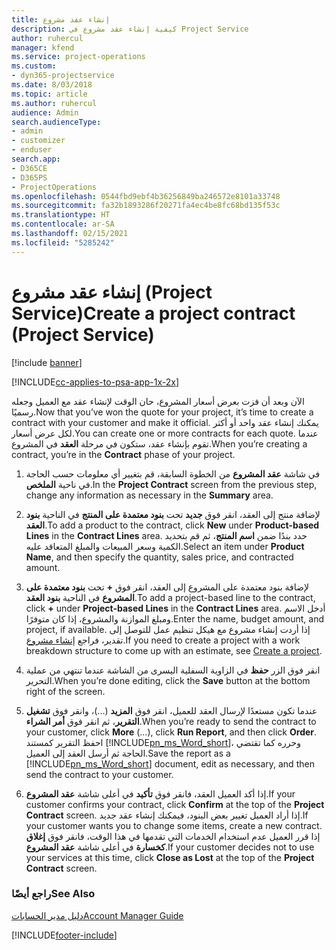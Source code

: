 ```yaml
---
title: إنشاء عقد مشروع
description: كيفية إنشاء عقد مشروع في Project Service
author: ruhercul
manager: kfend
ms.service: project-operations
ms.custom:
- dyn365-projectservice
ms.date: 8/03/2018
ms.topic: article
ms.author: ruhercul
audience: Admin
search.audienceType:
- admin
- customizer
- enduser
search.app:
- D365CE
- D365PS
- ProjectOperations
ms.openlocfilehash: 0544fbd9ebf4b36256849ba246572e8101a33748
ms.sourcegitcommit: fa32b1893286f20271fa4ec4be8fc68bd135f53c
ms.translationtype: HT
ms.contentlocale: ar-SA
ms.lasthandoff: 02/15/2021
ms.locfileid: "5285242"
---
```

# <a name="create-a-project-contract-project-service"></a><span data-ttu-id="47beb-103">إنشاء عقد مشروع (Project Service)</span><span class="sxs-lookup"><span data-stu-id="47beb-103">Create a project contract (Project Service)</span></span>

[!include [banner](../includes/psa-now-project-operations.md)]

[!INCLUDE[cc-applies-to-psa-app-1x-2x](../includes/cc-applies-to-psa-app-1x-2x.md)]

<span data-ttu-id="47beb-104">الآن وبعد أن فزت بعرض أسعار المشروع، حان الوقت لإنشاء عقد مع العميل وجعله رسميًا.</span><span class="sxs-lookup"><span data-stu-id="47beb-104">Now that you’ve won the quote for your project, it’s time to create a contract with your customer and make it official.</span></span> <span data-ttu-id="47beb-105">يمكنك إنشاء عقد واحد أو أكثر لكل عرض أسعار.</span><span class="sxs-lookup"><span data-stu-id="47beb-105">You can create one or more contracts for each quote.</span></span> <span data-ttu-id="47beb-106">عندما تقوم بإنشاء عقد، ستكون في مرحلة **العقد** في المشروع.</span><span class="sxs-lookup"><span data-stu-id="47beb-106">When you’re creating a contract, you’re in the **Contract** phase of your project.</span></span>  
  
1. <span data-ttu-id="47beb-107">في شاشة **عقد المشروع** من الخطوة السابقة، قم بتغيير أي معلومات حسب الحاجة في ناحية **الملخص**.</span><span class="sxs-lookup"><span data-stu-id="47beb-107">In the **Project Contract** screen from the previous step, change any information as necessary in the **Summary** area.</span></span>  
  
2. <span data-ttu-id="47beb-108">لإضافة منتج إلى العقد، انقر فوق **جديد** تحت **بنود معتمدة على المنتج‬** في الناحية **بنود العقد‬**.</span><span class="sxs-lookup"><span data-stu-id="47beb-108">To add a product to the contract, click **New** under **Product-based Lines** in the **Contract Lines** area.</span></span> <span data-ttu-id="47beb-109">حدد بندًا ضمن **اسم المنتج**، ثم قم بتحديد الكمية وسعر المبيعات والمبلغ المتعاقد عليه‬.</span><span class="sxs-lookup"><span data-stu-id="47beb-109">Select an item under **Product Name**, and then specify the quantity, sales price, and contracted amount.</span></span>  
  
3. <span data-ttu-id="47beb-110">لإضافة بنود معتمدة على المشروع‬ إلى العقد، انقر فوق **+** تحت **بنود معتمدة على المشروع** في الناحية **بنود العقد**.</span><span class="sxs-lookup"><span data-stu-id="47beb-110">To add a project-based line to the contract, click **+** under **Project-based Lines** in the **Contract Lines** area.</span></span> <span data-ttu-id="47beb-111">أدخل الاسم ومبلغ الموازنة والمشروع، إذا كان متوفرًا.</span><span class="sxs-lookup"><span data-stu-id="47beb-111">Enter the name, budget amount, and project, if available.</span></span> <span data-ttu-id="47beb-112">إذا أردت إنشاء مشروع مع هيكل تنظيم عمل للتوصل إلى تقدير، فراجع [إنشاء مشروع](../psa/create-project.md).</span><span class="sxs-lookup"><span data-stu-id="47beb-112">If you need to create a project with a work breakdown structure to come up with an estimate, see [Create a project](../psa/create-project.md).</span></span>  
  
4. <span data-ttu-id="47beb-113">انقر فوق الزر **حفظ** في الزاوية السفلية اليسرى من الشاشة عندما تنتهي من عملية التحرير.</span><span class="sxs-lookup"><span data-stu-id="47beb-113">When you’re done editing, click the **Save** button at the bottom right of the screen.</span></span>  
  
5. <span data-ttu-id="47beb-114">عندما تكون مستعدًا لإرسال العقد للعميل، انقر فوق **المزيد** (...)، وانقر فوق **تشغيل التقرير**، ثم انقر فوق **أمر الشراء‬**.</span><span class="sxs-lookup"><span data-stu-id="47beb-114">When you’re ready to send the contract to your customer, click **More** (…), click **Run Report**, and then click **Order**.</span></span> <span data-ttu-id="47beb-115">احفظ التقرير كمستند [!INCLUDE[pn_ms_Word_short](../includes/pn-ms-word-short.md)]، وحرره كما تقتضي الحاجة ثم أرسل العقد إلى العميل.</span><span class="sxs-lookup"><span data-stu-id="47beb-115">Save the report as a [!INCLUDE[pn_ms_Word_short](../includes/pn-ms-word-short.md)] document, edit as necessary, and then send the contract to your customer.</span></span>  
  
6. <span data-ttu-id="47beb-116">إذا أكد العميل العقد، فانقر فوق **تأكيد** في أعلى شاشة **عقد المشروع**.</span><span class="sxs-lookup"><span data-stu-id="47beb-116">If your customer confirms your contract, click **Confirm** at the top of the **Project Contract** screen.</span></span> <span data-ttu-id="47beb-117">إذا أراد العميل تغيير بعض البنود، فيمكنك إنشاء عقد جديد.</span><span class="sxs-lookup"><span data-stu-id="47beb-117">If your customer wants you to change some items, create a new contract.</span></span> <span data-ttu-id="47beb-118">إذا قرر العميل عدم استخدام الخدمات التي تقدمها في هذا الوقت، فانقر فوق **إغلاق كخسارة** في أعلى شاشة **عقد المشروع**.</span><span class="sxs-lookup"><span data-stu-id="47beb-118">If your customer decides not to use your services at this time, click **Close as Lost** at the top of the **Project Contract** screen.</span></span>  
  
### <a name="see-also"></a><span data-ttu-id="47beb-119">راجع أيضًا</span><span class="sxs-lookup"><span data-stu-id="47beb-119">See Also</span></span>  
 [<span data-ttu-id="47beb-120">دليل مدير الحسابات</span><span class="sxs-lookup"><span data-stu-id="47beb-120">Account Manager Guide</span></span>](../psa/account-manager-guide.md)


[!INCLUDE[footer-include](../includes/footer-banner.md)]